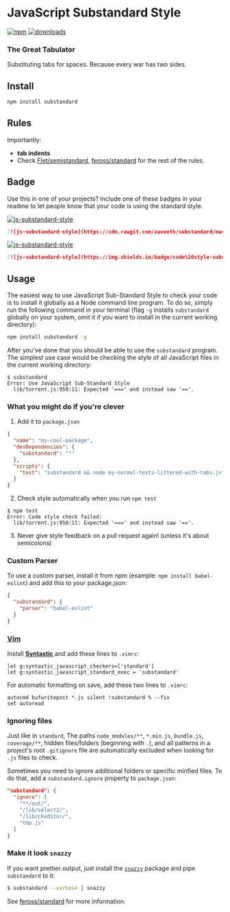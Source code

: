 # JavaScript Substandard Style
[![npm][npm-image]][npm-url]
[![downloads][downloads-image]][downloads-url]

### The Great Tabulator

Substituting tabs for spaces. Because every war has two sides.

## Install

```bash
npm install substandard
```

## Rules

Importantly:

- **tab indents**
- Check [Flet/semistandard], [feross/standard] for the rest of the rules.

## Badge

Use this in one of your projects? Include one of these badges in your readme to
let people know that your code is using the standard style.

[![js-substandard-style](https://cdn.rawgit.com/zaventh/substandard/af9fe51c/badge.svg)](https://github.com/zaventh/substandard)

```markdown
[![js-substandard-style](https://cdn.rawgit.com/zaventh/substandard/master/badge.svg)](https://github.com/zaventh/substandard)
```

[![js-substandard-style](https://img.shields.io/badge/code%20style-substandard-brightgreen.svg?style=flat-square)](https://github.com/zaventh/substandard)

```markdown
[![js-substandard-style](https://img.shields.io/badge/code%20style-substandard-brightgreen.svg?style=flat-square)](https://github.com/zaventh/substandard)
```

## Usage

The easiest way to use JavaScript Sub-Standard Style to check your code is to install it
globally as a Node command line program. To do so, simply run the following command in
your terminal (flag `-g` installs `substandard` globally on your system, omit it if you want
to install in the current working directory):

```bash
npm install substandard -g
```

After you've done that you should be able to use the `substandard` program. The simplest use
case would be checking the style of all JavaScript files in the current working directory:

```
$ substandard
Error: Use JavaScript Sub-Standard Style
  lib/torrent.js:950:11: Expected '===' and instead saw '=='.
```

### What you might do if you're clever

1. Add it to `package.json`

  ```json
  {
    "name": "my-cool-package",
    "devDependencies": {
      "substandard": "*"
    },
    "scripts": {
      "test": "substandard && node my-normal-tests-littered-with-tabs.js"
    }
  }
  ```

2. Check style automatically when you run `npm test`

  ```
  $ npm test
  Error: Code style check failed:
    lib/torrent.js:950:11: Expected '===' and instead saw '=='.
  ```

3. Never give style feedback on a pull request again! (unless it's about semicolons)

### Custom Parser
To use a custom parser, install it from npm (example: `npm install
babel-eslint`) and add this to your package.json:

```json
{
  "substandard": {
    "parser": "babel-eslint"
  }
}
```

### [Vim](http://www.vim.org/)

Install **[Syntastic][vim-1]** and add these lines to `.vimrc`:

```vim
let g:syntastic_javascript_checkers=['standard']
let g:syntastic_javascript_standard_exec = 'substandard'
```

For automatic formatting on save, add these two lines to `.vimrc`:

```vim
autocmd bufwritepost *.js silent !substandard % --fix
set autoread
```

[vim-1]: https://github.com/scrooloose/syntastic

### Ignoring files

Just like in `standard`, The paths `node_modules/**`, `*.min.js`, `bundle.js`, `coverage/**`, hidden files/folders
(beginning with `.`), and all patterns in a project's root `.gitignore` file are
automatically excluded when looking for `.js` files to check.

Sometimes you need to ignore additional folders or specific minfied files. To do that, add
a `substandard.ignore` property to `package.json`:

```json
"substandard": {
  "ignore": [
    "**/out/",
    "/lib/select2/",
    "/lib/ckeditor/",
    "tmp.js"
  ]
}
```

### Make it look `snazzy`
If you want prettier output, just install the [`snazzy`](https://github.com/feross/snazzy) package and pipe `substandard` to it:

```bash
$ substandard --verbose | snazzy
```

See [feross/standard] for more information.

[npm-image]: https://img.shields.io/npm/v/substandard.svg?style=flat-square
[npm-url]: https://npmjs.org/package/substandard
[downloads-image]: https://img.shields.io/npm/dm/substandard.svg?style=flat-square
[downloads-url]: https://npmjs.org/package/substandard
[feross/standard]: https://github.com/feross/standard
[Flet/semistandard]: https://github.com/Flet/semistandard
